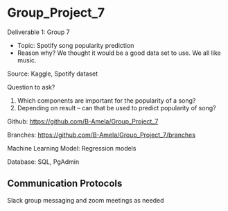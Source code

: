 # Group_Project_7

Deliverable 1:  Group 7
  - Topic: Spotify song popularity prediction
  - Reason why? We thought it would be a good data set to use. We all like music.

Source: Kaggle, Spotify dataset

Question to ask?
1.	Which components are important for the popularity of a song?
2.	Depending on result – can that be used to predict popularity of song? 

Github: https://github.com/B-Amela/Group_Project_7

Branches: https://github.com/B-Amela/Group_Project_7/branches

Machine Learning Model: Regression models

Database: SQL, PgAdmin

## Communication Protocols
Slack group messaging and zoom meetings as needed
